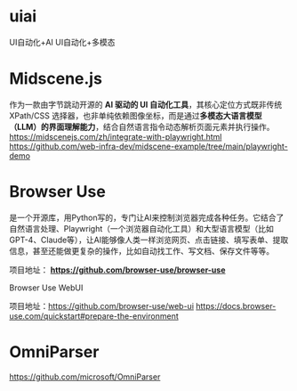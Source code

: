# uiai
UI自动化+AI
UI自动化+多模态

# Midscene.js 
作为一款由字节跳动开源的 **AI 驱动的 UI 自动化工具**，其核心定位方式既非传统 XPath/CSS 选择器，也非单纯依赖图像坐标，而是通过**多模态大语言模型（LLM）的界面理解能力**，结合自然语言指令动态解析页面元素并执行操作。
https://midscenejs.com/zh/integrate-with-playwright.html
https://github.com/web-infra-dev/midscene-example/tree/main/playwright-demo


# Browser Use
是一个开源库，用Python写的，专门让AI来控制浏览器完成各种任务。它结合了自然语言处理、Playwright（一个浏览器自动化工具）和大型语言模型（比如GPT-4、Claude等），让AI能够像人类一样浏览网页、点击链接、填写表单、提取信息，甚至还能做更复杂的操作，比如自动找工作、写文档、保存文件等等。

项目地址：
**https://github.com/browser-use/browser-use**


Browser Use WebUI

项目地址：https://github.com/browser-use/web-ui
https://docs.browser-use.com/quickstart#prepare-the-environment



# OmniParser
https://github.com/microsoft/OmniParser
